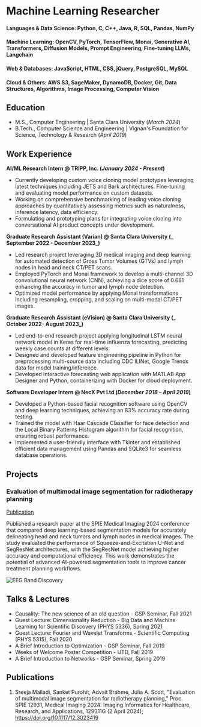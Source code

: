 # Machine Learning Researcher

#### Languages & Data Science: Python, C, C++, Java, R, SQL, Pandas, NumPy
#### Machine Learning: OpenCV, PyTorch, TensorFlow, Monai, Generative AI, Transformers, Diffusion Models, Prompt Engineering, Fine-tuning LLMs, Langchain
#### Web & Databases: JavaScript, HTML, CSS, jQuery, PostgreSQL, MySQL
#### Cloud & Others: AWS S3, SageMaker, DynamoDB, Docker, Git, Data Structures, Algorithms, Image Processing, Computer Vision

## Education
- M.S., Computer Engineering	| Santa Clara University (_March 2024_)	 			        		
- B.Tech., Computer Science and Engineering | Vignan's Foundation for Science, Technology & Research (_April 2019_)

## Work Experience
**AI/ML Research Intern @ TRIPP, Inc. (_January 2024 - Present_)**
- Currently developing custom voice cloning model prototypes leveraging latest techniques including JETS and Bark architectures. Fine-tuning and evaluating model performance on custom datasets.
- Working on comprehensive benchmarking of leading voice cloning approaches by quantitatively assessing metrics such as naturalness, inference latency, data efficiency.
- Formulating and prototyping plans for integrating voice cloning into conversational AI product concepts under development.

**Graduate Research Assistant (Varian)  @ Santa Clara University (_ September 2022 - December 2023_)**
- Led research project leveraging 3D medical imaging and deep learning for automated detection of Gross Tumor Volumes (GTVs) and lymph nodes in head and neck CT/PET scans.
- Employed PyTorch and Monai framework to develop a multi-channel 3D convolutional neural network (CNN), achieving a dice score of 0.681 enhancing the accuracy in tumor and lymph node detection.
- Optimized model performance by applying Monai transformations including resampling, cropping, and scaling on multi-modal CT/PET  images. 

**Graduate Research Assistant (eVision) @ Santa Clara University (_ October 2022- August 2023_)**
- Led end-to-end research project applying longitudinal LSTM neural network model in Keras for real-time influenza forecasting, predicting weekly case counts at different levels.
- Designed and developed feature engineering pipeline in Python for preprocessing multi-source data including CDC ILINet, Google Trends data for  model training/inference.
- Developed interactive forecasting web application with MATLAB App Designer and Python, containerizing with Docker for cloud deployment.

**Software Developer Intern  @ NecX Pvt Ltd (_December 2018 – April 2019_)**
- Developed a Python-based facial recognition software using OpenCV and deep learning techniques, achieving an 83% accuracy rate during testing.
- Trained the model with Haar Cascade Classifier for face detection and the Local Binary Patterns Histogram algorithm for facial recognition, ensuring robust performance.
- Implemented a user-friendly interface with Tkinter and established efficient data management using Pandas and SQLite3 for seamless database operations.

## Projects
### Evaluation of multimodal image segmentation for radiotherapy planning
[Publication]([https://doi.org/10.1117/12.3023419])

Published a research paper at the SPIE Medical Imaging 2024 conference that compared deep learning-based segmentation models for accurately delineating head and neck tumors and lymph nodes in medical images. The study evaluated the performance of Squeeze-and-Excitation U-Net and SegResNet architectures, with the SegResNet model achieving higher accuracy and computational efficiency. This work demonstrates the potential of advanced AI-powered segmentation tools to improve cancer treatment planning workflows.

![EEG Band Discovery](/assets/img/eeg_band_discovery.jpeg)

## Talks & Lectures
- Causality: The new science of an old question - GSP Seminar, Fall 2021
- Guest Lecture: Dimensionality Reduction - Big Data and Machine Learning for Scientific Discovery (PHYS 5336), Spring 2021
- Guest Lecture: Fourier and Wavelet Transforms - Scientific Computing (PHYS 5315), Fall 2020
- A Brief Introduction to Optimization - GSP Seminar, Fall 2019
- Weeks of Welcome Poster Competition - UTD, Fall 2019
- A Brief Introduction to Networks - GSP Seminar, Spring 2019

## Publications
1. Sreeja Malladi, Sanket Purohit, Advait Brahme, Julia A. Scott, "Evaluation of multimodal image segmentation for radiotherapy planning," Proc. SPIE 12931, Medical Imaging 2024: Imaging Informatics for Healthcare, Research, and Applications, 129311G (2 April 2024); https://doi.org/10.1117/12.3023419

